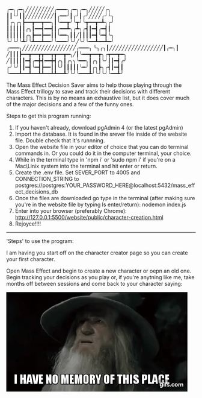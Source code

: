 
╭━╮╭━╮╱╱╱╱╱╱╱╱╱╭━━━╮╭━╮╭━╮╱╱╱╱╱╭╮
┃┃╰╯┃┃╱╱╱╱╱╱╱╱╱┃╭━━╯┃╭╯┃╭╯╱╱╱╱╭╯╰╮
┃╭╮╭╮┣━━┳━━┳━━╮┃╰━━┳╯╰┳╯╰┳━━┳━┻╮╭╯
┃┃┃┃┃┃╭╮┃━━┫━━┫┃╭━━┻╮╭┻╮╭┫┃━┫╭━┫┃
┃┃┃┃┃┃╭╮┣━━┣━━┃┃╰━━╮┃┃╱┃┃┃┃━┫╰━┫╰╮
╰╯╰╯╰┻╯╰┻━━┻━━╯╰━━━╯╰╯╱╰╯╰━━┻━━┻━╯
╭━━━╮╱╱╱╱╱╱╱╱╱╱╱╱╱╱╱╱╱╭━━━╮
╰╮╭╮┃╱╱╱╱╱╱╱╱╱╱╱╱╱╱╱╱╱┃╭━╮┃
╱┃┃┃┣━━┳━━┳┳━━┳┳━━┳━╮╱┃╰━━┳━━┳╮╭┳━━┳━╮
╱┃┃┃┃┃━┫╭━╋┫━━╋┫╭╮┃╭╮╮╰━━╮┃╭╮┃╰╯┃┃━┫╭╯
╭╯╰╯┃┃━┫╰━┫┣━━┃┃╰╯┃┃┃┃┃╰━╯┃╭╮┣╮╭┫┃━┫┃
╰━━━┻━━┻━━┻┻━━┻┻━━┻╯╰╯╰━━━┻╯╰╯╰╯╰━━┻╯


The Mass Effect Decision Saver aims to help those playing through
the Mass Effect trillogy to save and track their decisions with 
different characters. This is by no means an exhaustive list, 
but it does cover much of the major decisions and a few of the funny ones.

Steps to get this program running:

1. If you haven't already, download pgAdmin 4 (or the latest pgAdmin)
2. Import the database. It is found in the srever file
inside of the website file. Double check that it's runnning.
3. Open the website file in your editor of choice that you can do terminal commands in. Or you could do it in the computer terminal, your choice.
4. While in the terminal type in 'npm i' or 'sudo npm i' if you're on a Mac\Linix system into the terminal and hit enter or return.
5. Create the .env file. Set SEVER_PORT to 4005 and CONNECTION_STRING to postgres://postgres:YOUR_PASSWORD_HERE@localhost:5432/mass_effect_decisions_db
5. Once the files are downloaded go type in the terminal (after making sure you're in the website file by typing ls enter/return): nodemon index.js
6. Enter into your browser (preferably Chrome): http://127.0.0.1:5500/website/public/character-creation.html
7. Rejoyce!!!!

----------------------------------------------

'Steps' to use the program:

I am having you start off on the character creator page so you can create your first character.

Open Mass Effect and begin to create a new character or oepn an old one. Begin tracking your decisions as you play or, if you're anytning like me, take months off between sessions and come back to your character saying:

![Alt Text](./gandalf_memory.gif)